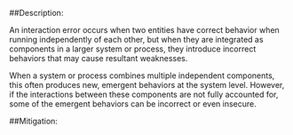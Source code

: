 ##Description:

An interaction error occurs when two entities have correct behavior when running independently of each other, but when they are integrated as components in a larger system or process, they introduce incorrect behaviors that may cause resultant weaknesses.

When a system or process combines multiple independent components, this often produces new, emergent behaviors at the system level. However, if the interactions between these components are not fully accounted for, some of the emergent behaviors can be incorrect or even insecure.

##Mitigation:
